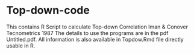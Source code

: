# Top-down-code
This contains R Script to calculate Top-down Correlation Iman & Conover Tecnometrics 1987
The details to use the programs are in the pdf Untitled.pdf. All information is also available in Topdow.Rmd file directly usable in R.
